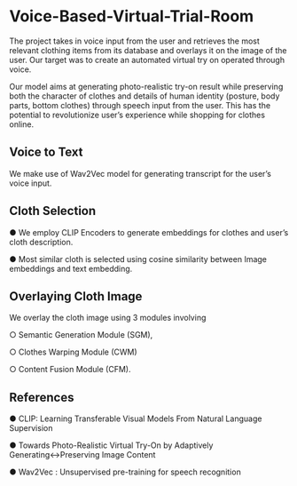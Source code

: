 # Voice-Based-Virtual-Trial-Room

The project takes in voice input from the user and retrieves the most relevant clothing items from its database and overlays it on the image of the user. Our target was to create an automated virtual try on operated through voice.

Our model aims at generating photo-realistic try-on result while preserving both the character of clothes and details of human identity (posture, body parts, bottom clothes) through speech input from the user. This has the potential to revolutionize user’s experience while shopping for clothes online.

## Voice to Text

We make use of Wav2Vec model for generating transcript for the user’s voice input.

## Cloth Selection

● We employ CLIP Encoders to generate embeddings for clothes and user’s cloth description.

● Most similar cloth is selected using cosine similarity between Image embeddings and text embedding.

## Overlaying Cloth Image

We overlay the cloth image using 3 modules involving

○ Semantic Generation Module (SGM),

○ Clothes Warping Module (CWM)

○ Content Fusion Module (CFM).

## References

● CLIP: Learning Transferable Visual Models From Natural Language Supervision

● Towards Photo-Realistic Virtual Try-On by Adaptively Generating↔Preserving Image Content

● Wav2Vec : Unsupervised pre-training for speech recognition
